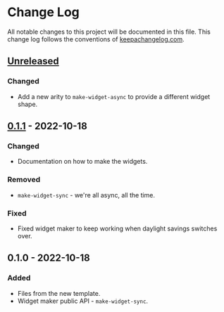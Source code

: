 # Change Log
All notable changes to this project will be documented in this file. This change log follows the conventions of [keepachangelog.com](http://keepachangelog.com/).

## [Unreleased]
### Changed
- Add a new arity to `make-widget-async` to provide a different widget shape.

## [0.1.1] - 2022-10-18
### Changed
- Documentation on how to make the widgets.

### Removed
- `make-widget-sync` - we're all async, all the time.

### Fixed
- Fixed widget maker to keep working when daylight savings switches over.

## 0.1.0 - 2022-10-18
### Added
- Files from the new template.
- Widget maker public API - `make-widget-sync`.

[Unreleased]: https://github.com/your-name/fizz-buzz/compare/0.1.1...HEAD
[0.1.1]: https://github.com/your-name/fizz-buzz/compare/0.1.0...0.1.1
